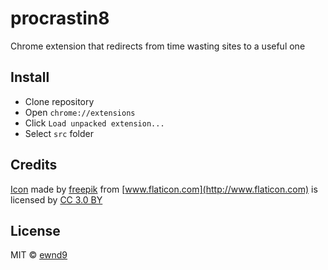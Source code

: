 # procrastin8

Chrome extension that redirects from time wasting sites to a useful one

## Install

- Clone repository
- Open `chrome://extensions`
- Click `Load unpacked extension...`
- Select `src` folder

## Credits

[Icon](http://www.flaticon.com/free-icon/parking-sign_67297)
made by [freepik](http://www.flaticon.com/authors/freepik)
from [www.flaticon.com](http://www.flaticon.com)
is licensed by [CC 3.0 BY](http://creativecommons.org/licenses/by/3.0/)

## License

MIT © [ewnd9](http://ewnd9.com)
